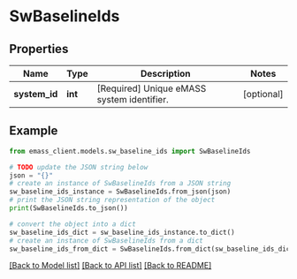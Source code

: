 # SwBaselineIds


## Properties

Name | Type | Description | Notes
------------ | ------------- | ------------- | -------------
**system_id** | **int** | [Required] Unique eMASS system identifier. | [optional] 

## Example

```python
from emass_client.models.sw_baseline_ids import SwBaselineIds

# TODO update the JSON string below
json = "{}"
# create an instance of SwBaselineIds from a JSON string
sw_baseline_ids_instance = SwBaselineIds.from_json(json)
# print the JSON string representation of the object
print(SwBaselineIds.to_json())

# convert the object into a dict
sw_baseline_ids_dict = sw_baseline_ids_instance.to_dict()
# create an instance of SwBaselineIds from a dict
sw_baseline_ids_from_dict = SwBaselineIds.from_dict(sw_baseline_ids_dict)
```
[[Back to Model list]](../README.md#documentation-for-models) [[Back to API list]](../README.md#documentation-for-api-endpoints) [[Back to README]](../README.md)


